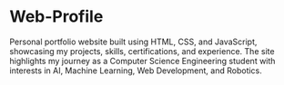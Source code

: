 # Web-Profile
Personal portfolio website built using HTML, CSS, and JavaScript, showcasing my projects, skills, certifications, and experience. The site highlights my journey as a Computer Science Engineering student with interests in AI, Machine Learning, Web Development, and Robotics.
